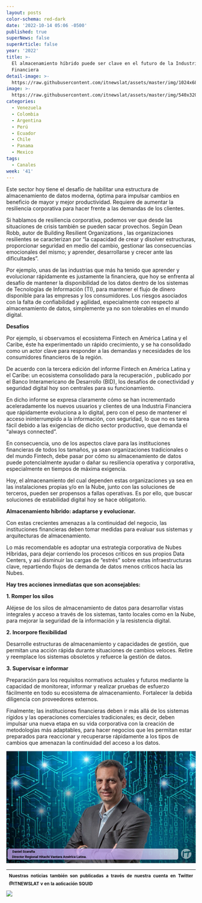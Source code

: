 ```yaml
---
layout: posts
color-schema: red-dark
date: '2022-10-14 05:06 -0500'
published: true
superNews: false
superArticle: false
year: '2022'
title: >-
  El almacenamiento híbrido puede ser clave en el futuro de la Industria
  Financiera
detail-image: >-
  https://raw.githubusercontent.com/itnewslat/assets/master/img/1024x680/Daniel-Scarafia-g.jpg
image: >-
  https://raw.githubusercontent.com/itnewslat/assets/master/img/540x320/Daniel-Scarafia-p.jpg
categories:
  - Venezuela
  - Colombia
  - Argentina
  - Perú
  - Ecuador
  - Chile
  - Panama
  - Mexico
tags:
  - Canales
week: '41'
---
```

 Este sector hoy tiene el desafío de habilitar una estructura de almacenamiento de datos moderna, óptima para impulsar cambios en beneficio de mayor y mejor productividad. Requiere de aumentar la resiliencia corporativa para hacer frente a las demandas de los clientes. 

Si hablamos de resiliencia corporativa, podemos ver que desde las situaciones de crisis también se pueden sacar provechos. Según Dean Robb, autor de Building Resilient Organizations , las organizaciones resilientes se caracterizan por “la capacidad de crear y disolver estructuras, proporcionar seguridad en medio del cambio, gestionar las consecuencias emocionales del mismo; y aprender, desarrollarse y crecer ante las dificultades”.

Por ejemplo, unas de las industrias que más ha tenido que aprender y evolucionar rápidamente es justamente la financiera, que hoy se enfrenta al desafío de mantener la disponibilidad de los datos dentro de los sistemas de Tecnologías de Información (TI), para mantener el flujo de dinero disponible para las empresas y los consumidores. 
Los riesgos asociados con la falta de confiabilidad y agilidad, especialmente con respecto al almacenamiento de datos, simplemente ya no son tolerables en el mundo digital.

**Desafíos**

Por ejemplo, si observamos el ecosistema Fintech en América Latina y el Caribe, éste ha experimentado un rápido crecimiento, y se ha consolidado como un actor clave para responder a las demandas y necesidades de los consumidores financieros de la región. 

De acuerdo con la tercera edición del informe Fintech en América Latina y el Caribe: un ecosistema consolidado para la recuperación , publicado por el Banco Interamericano de Desarrollo (BID), los desafíos de conectividad y seguridad digital hoy son centrales para su funcionamiento.

En dicho informe se expresa claramente cómo se han incrementado aceleradamente los nuevos usuarios y clientes de una Industria Financiera que rápidamente evoluciona a lo digital, pero con el peso de mantener el acceso ininterrumpido a la información, con seguridad, lo que no es tarea fácil debido a las exigencias de dicho sector productivo, que demanda el “always connected”.

En consecuencia, uno de los aspectos clave para las instituciones financieras de todos los tamaños, ya sean organizaciones tradicionales o del mundo Fintech, debe pasar por cómo su almacenamiento de datos puede potencialmente ayudar o dañar su resiliencia operativa y corporativa, especialmente en tiempos de máxima exigencia. 

Hoy, el almacenamiento del cual dependen estas organizaciones ya sea en las instalaciones propias y/o en la Nube, junto con las soluciones de terceros, pueden ser propensos a fallas operativas. Es por ello, que buscar soluciones de estabilidad digital hoy se hace obligatorio.

**Almacenamiento híbrido: adaptarse y evolucionar.**

Con estas crecientes amenazas a la continuidad del negocio, las instituciones financieras deben tomar medidas para evaluar sus sistemas y arquitecturas de almacenamiento. 

Lo más recomendable es adoptar una estrategia corporativa de Nubes Híbridas, para dejar corriendo los procesos críticos en sus propios Data Centers, y así disminuir las cargas de “estrés” sobre estas infraestructuras clave, repartiendo flujos de demanda de datos menos críticos hacia las Nubes.

**Hay tres acciones inmediatas que son aconsejables:**

**1. Romper los silos**

Aléjese de los silos de almacenamiento de datos para desarrollar vistas integrales y acceso a través de los sistemas, tanto locales como en la Nube, para mejorar la seguridad de la información y la resistencia digital.

**2. Incorpore flexibilidad**

Desarrolle estructuras de almacenamiento y capacidades de gestión, que permitan una acción rápida durante situaciones de cambios veloces. Retire y reemplace los sistemas obsoletos y refuerce la gestión de datos.

**3. Supervisar e informar**

Preparación para los requisitos normativos actuales y futuros mediante la capacidad de monitorear, informar y realizar pruebas de esfuerzo fácilmente en todo su ecosistema de almacenamiento. Fortalecer la debida diligencia con proveedores externos.

Finalmente; las instituciones financieras deben ir más allá de los sistemas rígidos y las operaciones comerciales tradicionales; es decir, deben impulsar una nueva etapa en su vida corporativa con la creación de metodologías más adaptables, para hacer negocios que les permitan estar preparados para reaccionar y recuperarse rápidamente a los tipos de cambios que amenazan la continuidad del acceso a los datos.

![](https://raw.githubusercontent.com/itnewslat/assets/master/img/540x320/Daniel-Scarafia-p.jpg)

<table style="height: 42px;" width="569">
<tbody>
<tr>
<td style="text-align: justify;"><sub><strong>Nuestras noticias también son publicadas a través de nuestra cuenta en Twitter <a href="https://twitter.com/itnewslat?lang=es">@ITNEWSLAT</a> y en la aplicación <a href="https://squidapp.co/en/">SQUID</a></strong></sub></td>
</tr>
</tbody>
</table>

<img src="https://tracker.metricool.com/c3po.jpg?hash=56f88a41e39ab42c063cc51676587a04"/>